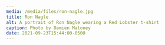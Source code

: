 ```yaml
---
media: /media/files/ron-nagle.jpg
title: Ron Nagle
alt: A portrait of Ron Nagle wearing a Red Lobster t-shirt
caption: Photo by Damien Maloney
date: 2021-09-23T15:44:00-0500
---
```

